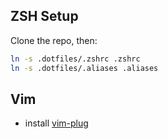 ## ZSH Setup

Clone the repo, then:

```bash
ln -s .dotfiles/.zshrc .zshrc
ln -s .dotfiles/.aliases .aliases
```

## Vim

- install [vim-plug](https://github.com/junegunn/vim-plug)
